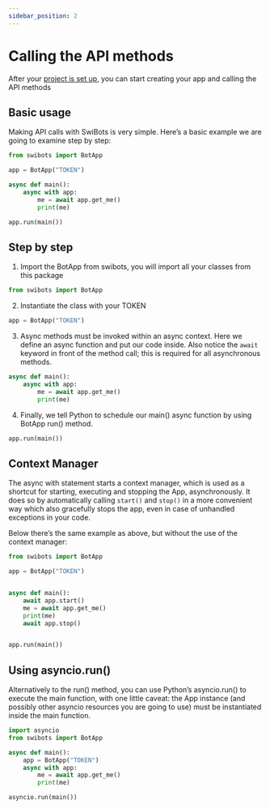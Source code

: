 ```yaml
---
sidebar_position: 2
---
```


# Calling the API methods

After your [project is set up](./project-setup), you can start creating your app
and calling the API methods

## Basic usage

Making API calls with SwiBots is very simple. Here’s a basic example we are going to examine step by step:

```python
from swibots import BotApp

app = BotApp("TOKEN")

async def main():
    async with app:
        me = await app.get_me()
        print(me)

app.run(main())
```

## Step by step

1. Import the BotApp from swibots, you will import all your classes from this package

```python
from swibots import BotApp
```

2. Instantiate the class with your TOKEN

```python
app = BotApp("TOKEN")
```

3. Async methods must be invoked within an async context. Here we define an async function and put our code inside. Also notice the `await` keyword in front of the method call; this is required for all asynchronous methods.

```python
async def main():
    async with app:
        me = await app.get_me()
        print(me)
```

4. Finally, we tell Python to schedule our main() async function by using BotApp run() method.

```python
app.run(main())
```


## Context Manager
The async with statement starts a context manager, which is used as a shortcut for starting, executing and stopping the App, asynchronously. It does so by automatically calling `start()` and `stop()` in a more convenient way which also gracefully stops the app, even in case of unhandled exceptions in your code.

Below there’s the same example as above, but without the use of the context manager:

```python
from swibots import BotApp

app = BotApp("TOKEN")


async def main():
    await app.start()
    me = await app.get_me()
    print(me)
    await app.stop()


app.run(main())
```

## Using asyncio.run()

Alternatively to the run() method, you can use Python’s asyncio.run() to execute the main function, with one little caveat: the App instance (and possibly other asyncio resources you are going to use) must be instantiated inside the main function.

```python
import asyncio
from swibots import BotApp

async def main():
    app = BotApp("TOKEN")
    async with app:
        me = await app.get_me()
        print(me)

asyncio.run(main())
```